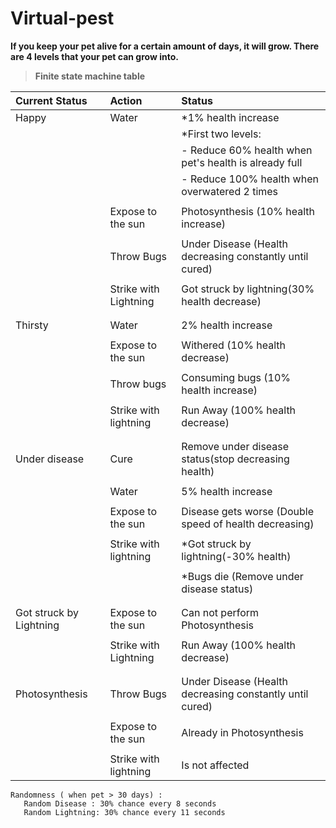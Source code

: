 # Virtual-pest
  **If you keep your pet alive for a certain amount of days, it will grow. There are 4 levels that your pet can grow into.**
                                           
 >**Finite state machine table**

|     Current Status      |       Action           |                      Status                             |
|:------------------------|:-----------------------|:--------------------------------------------------------|
|Happy                    |Water                   |*1% health increase                                       |  
|                         |                        |*First two levels:                                        |
|                         |                        |  - Reduce 60% health when pet's health is already full  |
|                         |                        |  - Reduce 100% health when overwatered 2 times          |
|						  |						   |														 |
|                         |Expose to the sun       |Photosynthesis (10% health increase)                     |
|                         |                        |                                                         |
|                         |Throw Bugs              |Under Disease (Health decreasing constantly until cured) |
|                         |                        |                                                         |
|                         |Strike with Lightning   |Got struck by lightning(30% health decrease)             |
|						  |						   |														 |
|                         |                        |                                                         |
|Thirsty                  |Water                   | 2% health increase                                      |
|                         |                        |                                                         |
|                         |Expose to the sun       |Withered (10% health decrease)                           |
|                         |                        |                                                         |
|                         |Throw bugs              |Consuming bugs (10% health increase)                    |
|                         |                        |                                                         |
|                         |Strike with lightning   |Run Away (100% health decrease)                          |
|						  |						   |														 |
|						  |						   |														 |
|Under disease            |Cure                    |Remove under disease status(stop decreasing health)      |
|                         |                        |                                                         |
|                         |Water                   |5% health increase                                       |
|                         |                        |                                                         |
|                         |Expose to the sun       |Disease gets worse (Double speed of health decreasing)   |
|                         |                        |                                                         |
|                         |Strike with lightning   |*Got struck by lightning(-30% health)                     |
|                         |                        |                                                         |
|                         |                        |*Bugs die (Remove under disease status)                   |
|						  |						   |														 |
|						  |						   |														 |
|Got struck by Lightning  |Expose to the sun       |Can not perform Photosynthesis                           |
|                         |                        |                                                         |
|                         |Strike with Lightning   |Run Away (100% health decrease)                          |
|						  |						   |														 |
|						  |						   |														 |
|Photosynthesis           |Throw Bugs              |Under Disease (Health decreasing constantly until cured) |
|                         |                        |                                                         |
|                         |Expose to the sun       |Already in Photosynthesis                                |
|                         |                        |                                                         |
|                         |Strike with lightning   |Is not affected                                          |
  

    Randomness ( when pet > 30 days) :
       Random Disease : 30% chance every 8 seconds
       Random Lightning: 30% chance every 11 seconds
